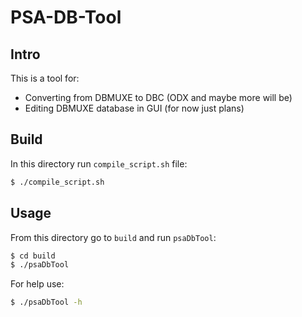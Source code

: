 # PSA-DB-Tool

## Intro

This is a tool for:
* Converting from DBMUXE to DBC (ODX and maybe more will be)
* Editing DBMUXE database in GUI (for now just plans)

## Build

In this directory run `compile_script.sh` file:

```sh
$ ./compile_script.sh
```

## Usage
From this directory go to `build` and run `psaDbTool`:

```sh
$ cd build
$ ./psaDbTool
```

For help use:
```sh
$ ./psaDbTool -h
```
